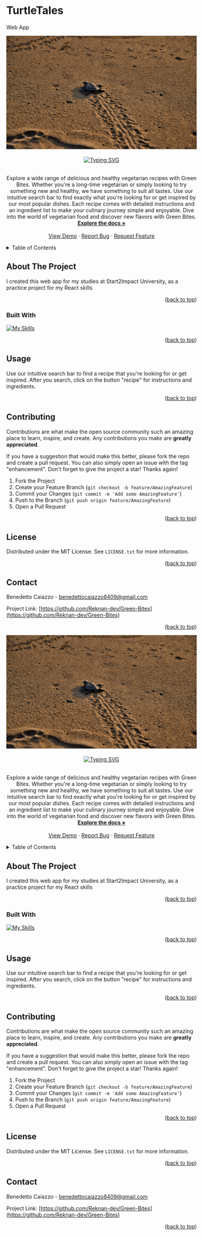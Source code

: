# TurtleTales
 Web App


<div align="center">
    <img src="client/public/images/banner.jpg" alt="Logo" width="600" height="300">
</div>



<br />

<div align="center">
<a href="https://git.io/typing-svg"><img src="https://readme-typing-svg.demolab.com?font=Fira+Code&weight=500&size=30&pause=1000&center=true&vCenter=true&width=435&lines=TurtleTales" alt="Typing SVG" /></a>
</div>
<br />



  <p align="center">
Explore a wide range of delicious and healthy vegetarian recipes with Green Bites. Whether you're a long-time vegetarian or simply looking to try something new and healthy, we have something to suit all tastes. Use our intuitive search bar to find exactly what you're looking for or get inspired by our most popular dishes. Each recipe comes with detailed instructions and an ingredient list to make your culinary journey simple and enjoyable. Dive into the world of vegetarian food and discover new flavors with Green Bites.
    <br />
    <a href="https://github.com/Reknan-dev/Green-Bites"><strong>Explore the docs »</strong></a>
    <br />
    <br />
    <a href="https://green-bites.netlify.app">View Demo</a>
    ·
    <a href="https://github.com/Reknan-dev/Green-Bites/issues">Report Bug</a>
    ·
    <a href="https://github.com/Reknan-dev/Green-Bites/pulls">Request Feature</a>
  </p>
</div>


<details>
  <summary>Table of Contents</summary>
  <ol>
    <li>
      <a href="#about-the-project">About The Project</a>
      <ul>
        <li><a href="#built-with">Built With</a></li>
      </ul>
    </li>
    <li>
      <a href="#getting-started">Getting Started</a>
    <li><a href="#usage">Usage</a></li>
    <li><a href="#roadmap">Roadmap</a></li>
    <li><a href="#contributing">Contributing</a></li>
    <li><a href="#license">License</a></li>
    <li><a href="#contact">Contact</a></li>
  </ol>
</details>




## About The Project

 
I created this web app for my studies at Start2Impact University, as a practice project for my React skills


<p align="right">(<a href="#readme-top">back to top</a>)</p>



### Built With

[![My Skills](https://skills.thijs.gg/icons?i=html,css,js,redux,react,&theme=light)](https://skills.thijs.gg)


<p align="right">(<a href="#readme-top">back to top</a>)</p>





<!-- USAGE EXAMPLES -->
## Usage

Use our intuitive search bar to find a recipe that you're looking for or get inspired. After you search, click on the button "recipe" for instructions and ingredients.


<p align="right">(<a href="#readme-top">back to top</a>)</p>






<!-- CONTRIBUTING -->
## Contributing

Contributions are what make the open source community such an amazing place to learn, inspire, and create. Any contributions you make are **greatly appreciated**.

If you have a suggestion that would make this better, please fork the repo and create a pull request. You can also simply open an issue with the tag "enhancement".
Don't forget to give the project a star! Thanks again!

1. Fork the Project
2. Create your Feature Branch (`git checkout -b feature/AmazingFeature`)
3. Commit your Changes (`git commit -m 'Add some AmazingFeature'`)
4. Push to the Branch (`git push origin feature/AmazingFeature`)
5. Open a Pull Request

<p align="right">(<a href="#readme-top">back to top</a>)</p>



<!-- LICENSE -->
## License

Distributed under the MIT License. See `LICENSE.txt` for more information.

<p align="right">(<a href="#readme-top">back to top</a>)</p>



<!-- CONTACT -->
## Contact

Benedetto Caiazzo - benedettocaiazzo8409@gmail.com

Project Link: [https://github.com/Reknan-dev/Green-Bites](https://github.com/Reknan-dev/Green-Bites)

<p align="right">(<a href="#readme-top">back to top</a>)</p>


<div align="center">
    <img src="/client/public/images/banner.jpg" alt="Logo" width="600" height="300">
</div>



<br />

<div align="center">
<a href="https://git.io/typing-svg"><img src="https://readme-typing-svg.demolab.com?font=Fira+Code&weight=500&size=30&pause=1000&center=true&vCenter=true&width=435&lines=TurtleTales" alt="Typing SVG" /></a>
</div>
<br />



  <p align="center">
Explore a wide range of delicious and healthy vegetarian recipes with Green Bites. Whether you're a long-time vegetarian or simply looking to try something new and healthy, we have something to suit all tastes. Use our intuitive search bar to find exactly what you're looking for or get inspired by our most popular dishes. Each recipe comes with detailed instructions and an ingredient list to make your culinary journey simple and enjoyable. Dive into the world of vegetarian food and discover new flavors with Green Bites.
    <br />
    <a href="https://github.com/Reknan-dev/Green-Bites"><strong>Explore the docs »</strong></a>
    <br />
    <br />
    <a href="https://green-bites.netlify.app">View Demo</a>
    ·
    <a href="https://github.com/Reknan-dev/Green-Bites/issues">Report Bug</a>
    ·
    <a href="https://github.com/Reknan-dev/Green-Bites/pulls">Request Feature</a>
  </p>
</div>


<details>
  <summary>Table of Contents</summary>
  <ol>
    <li>
      <a href="#about-the-project">About The Project</a>
      <ul>
        <li><a href="#built-with">Built With</a></li>
      </ul>
    </li>
    <li>
      <a href="#getting-started">Getting Started</a>
    <li><a href="#usage">Usage</a></li>
    <li><a href="#roadmap">Roadmap</a></li>
    <li><a href="#contributing">Contributing</a></li>
    <li><a href="#license">License</a></li>
    <li><a href="#contact">Contact</a></li>
  </ol>
</details>




## About The Project

 
I created this web app for my studies at Start2Impact University, as a practice project for my React skills


<p align="right">(<a href="#readme-top">back to top</a>)</p>



### Built With

[![My Skills](https://skills.thijs.gg/icons?i=html,css,js,redux,react,&theme=light)](https://skills.thijs.gg)


<p align="right">(<a href="#readme-top">back to top</a>)</p>





<!-- USAGE EXAMPLES -->
## Usage

Use our intuitive search bar to find a recipe that you're looking for or get inspired. After you search, click on the button "recipe" for instructions and ingredients.


<p align="right">(<a href="#readme-top">back to top</a>)</p>






<!-- CONTRIBUTING -->
## Contributing

Contributions are what make the open source community such an amazing place to learn, inspire, and create. Any contributions you make are **greatly appreciated**.

If you have a suggestion that would make this better, please fork the repo and create a pull request. You can also simply open an issue with the tag "enhancement".
Don't forget to give the project a star! Thanks again!

1. Fork the Project
2. Create your Feature Branch (`git checkout -b feature/AmazingFeature`)
3. Commit your Changes (`git commit -m 'Add some AmazingFeature'`)
4. Push to the Branch (`git push origin feature/AmazingFeature`)
5. Open a Pull Request

<p align="right">(<a href="#readme-top">back to top</a>)</p>



<!-- LICENSE -->
## License

Distributed under the MIT License. See `LICENSE.txt` for more information.

<p align="right">(<a href="#readme-top">back to top</a>)</p>



<!-- CONTACT -->
## Contact

Benedetto Caiazzo - benedettocaiazzo8409@gmail.com

Project Link: [https://github.com/Reknan-dev/Green-Bites](https://github.com/Reknan-dev/Green-Bites)

<p align="right">(<a href="#readme-top">back to top</a>)</p>